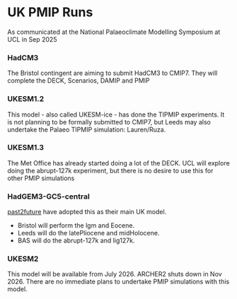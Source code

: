 # UK PMIP Runs
As communicated at the National Palaeoclimate Modelling Symposium at UCL in Sep 2025

### HadCM3
The Bristol contingent are aiming to submit HadCM3 to CMIP7. They will complete the DECK, Scenarios, DAMIP and PMIP

### UKESM1.2 
This model - also called UKESM-ice - has done the TIPMIP experiments. It is not planning to be formally submitted to CMIP7, but Leeds may also undertake the Palaeo TIPMIP simulation: Lauren/Ruza.

### UKESM1.3
The Met Office has already started doing a lot of the DECK. UCL will explore doing the abrupt-127k experiment, but there is no desire to use this for other PMIP simulations

### HadGEM3-GC5-central
[past2future](https://past2future.org/) have adopted this as their main UK model. 
* Bristol will perform the lgm and Eocene.
* Leeds will do the latePliocene and midHolocene.
* BAS will do the abrupt-127k and lig127k.

### UKESM2
This model will be available from July 2026. ARCHER2 shuts down in Nov 2026. There are no immediate plans to undertake PMIP simulations with this model.
